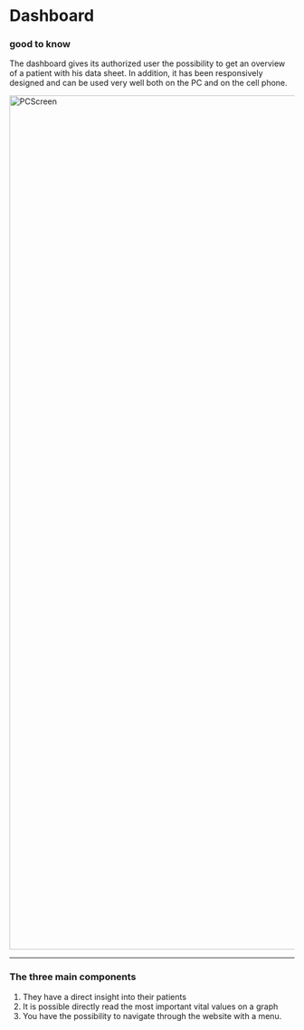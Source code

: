 # Dashboard

### good to know ###

The dashboard gives its authorized user the possibility to get an overview of a patient with his data sheet. In addition, it has been responsively designed and can be used very well both on the PC and on the cell phone.

<img width="1510" alt="PCScreen" src="https://user-images.githubusercontent.com/78021255/198868222-e9828b71-9e62-4af2-ade3-d122c42c2208.png">

---

### The three main components ###

1. They have a direct insight into their patients
2. It is possible directly read the most important vital values on a graph
3. You have the possibility to navigate through the website with a menu.
